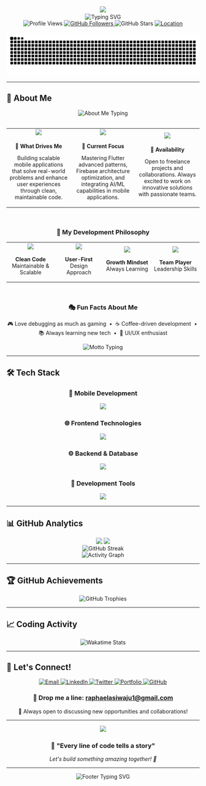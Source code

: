 <div align="center">
  <img src="https://capsule-render.vercel.app/api?type=waving&color=gradient&customColorList=0,2,2,5,30&height=200&section=header&text=Awoyemi%20Raphael&fontSize=70&fontColor=fff&animation=fadeIn&fontAlignY=40&desc=Full-Stack%20Developer&descAlignY=55&descAlign=50"/>
</div>

<div align="center">
  <img src="https://readme-typing-svg.herokuapp.com?font=Fira+Code&weight=600&size=24&duration=3000&pause=500&color=00D9FF&center=true&vCenter=true&width=500&lines=🚀+Building+Digital+Experiences;💻+Flutter+%26+JavaScript+Expert;🔥+Firebase+Architecture+Master;🌟+Mobile+%26+Web+Specialist;⚡+API+Integration+Pro" alt="Typing SVG" />
</div>

<div align="center">
  <img src="https://komarev.com/ghpvc/?username=Awomoon&label=Profile%20Views&color=00D9FF&style=for-the-badge" alt="Profile Views" />
  <a href="https://github.com/Awomoon?tab=followers">
    <img src="https://img.shields.io/github/followers/Awomoon?color=00D9FF&logo=github&style=for-the-badge&label=Followers" alt="GitHub Followers">
  </a>
  <img src="https://img.shields.io/github/stars/Awomoon?color=FFD700&logo=github&style=for-the-badge&label=Stars" alt="GitHub Stars">
  <a href="https://github.com/Awomoon">
    <img src="https://img.shields.io/badge/Location-Lagos,%20Nigeria-28a745?style=for-the-badge&logo=google-maps&logoColor=white" alt="Location">
  </a>
</div>

<br>

<div align="center">
  <img src="https://github.com/Awomoon/Awomoon/blob/output/github-contribution-grid-snake-dark.svg" alt="Snake animation" />
</div>

---

## 🚀 About Me

<div align="center">
  <img src="https://readme-typing-svg.herokuapp.com?font=Fira+Code&weight=500&size=20&duration=3000&pause=500&color=00D9FF&center=true&vCenter=true&width=600&lines=Full-Stack+Developer+from+Ibadan%2C+Nigeria+🇳🇬;1%2B+Years+of+Building+Amazing+Applications;Passionate+about+User-Centric+Solutions" alt="About Me Typing" />
</div>

<br>

<div align="center">
  <table width="100%">
    <tr>
      <td align="center" width="33%">
        <img src="https://img.shields.io/badge/🎯_Passion-Creating_Seamless_UX-00D9FF?style=for-the-badge&labelColor=0D1117" />
        <br><br>
        <strong>🚀 What Drives Me</strong>
        <p>Building scalable mobile applications that solve real-world problems and enhance user experiences through clean, maintainable code.</p>
      </td>
      <td align="center" width="33%">
        <img src="https://img.shields.io/badge/⚡_Focus-Cross_Platform_Apps-FFD700?style=for-the-badge&labelColor=0D1117" />
        <br><br>
        <strong>🎯 Current Focus</strong>
        <p>Mastering Flutter advanced patterns, Firebase architecture optimization, and integrating AI/ML capabilities in mobile applications.</p>
      </td>
      <td align="center" width="33%">
        <img src="https://img.shields.io/badge/🤝_Status-Open_for_Collaboration-28a745?style=for-the-badge&labelColor=0D1117" />
        <br><br>
        <strong>💼 Availability</strong>
        <p>Open to freelance projects and collaborations. Always excited to work on innovative solutions with passionate teams.</p>
      </td>
    </tr>
  </table>
</div>

<br>

<div align="center">
  <h3>🌟 <strong>My Development Philosophy</strong></h3>
  <table>
    <tr>
      <td align="center" width="25%">
        <img src="https://img.shields.io/badge/Code-Clean_%26_Scalable-00D9FF?style=flat-square&logo=code&logoColor=white" />
        <p><strong>Clean Code</strong><br>Maintainable & Scalable</p>
      </td>
      <td align="center" width="25%">
        <img src="https://img.shields.io/badge/Design-User_First-FF6B6B?style=flat-square&logo=figma&logoColor=white" />
        <p><strong>User-First</strong><br>Design Approach</p>
      </td>
      <td align="center" width="25%">
        <img src="https://img.shields.io/badge/Learning-Continuous_Growth-4ECDC4?style=flat-square&logo=graduation-cap&logoColor=white" />
        <p><strong>Growth Mindset</strong><br>Always Learning</p>
      </td>
      <td align="center" width="25%">
        <img src="https://img.shields.io/badge/Team-Collaboration-FFD93D?style=flat-square&logo=handshake&logoColor=white" />
        <p><strong>Team Player</strong><br>Leadership Skills</p>
      </td>
    </tr>
  </table>
</div>

<br>

<div align="center">
  <h3>🎭 <strong>Fun Facts About Me</strong></h3>
  <p>
    🎮 Love debugging as much as gaming &nbsp;•&nbsp; 
    ☕ Coffee-driven development &nbsp;•&nbsp; 
    📚 Always learning new tech &nbsp;•&nbsp; 
    🎨 UI/UX enthusiast
  </p>
</div>

<div align="center">
  <img src="https://readme-typing-svg.herokuapp.com?font=Fira+Code&weight=400&size=16&duration=4000&pause=1000&color=00D9FF&center=true&vCenter=true&width=500&lines=💫+%22Code+with+purpose%2C+build+with+impact!%22;🚀+Let's+turn+ideas+into+reality+together!" alt="Motto Typing" />
</div>

---

## 🛠️ Tech Stack

<div align="center">

### 📱 Mobile Development
<img src="https://skillicons.dev/icons?i=flutter,dart,androidstudio" />

### 🌐 Frontend Technologies
<img src="https://skillicons.dev/icons?i=react,js,ts,html,css,tailwind" />

### ⚙️ Backend & Database
<img src="https://skillicons.dev/icons?i=nodejs,php,express,firebase,mongodb,mysql" />

### 🔧 Development Tools
<img src="https://skillicons.dev/icons?i=git,github,vscode,postman" />

</div>

---

## 📊 GitHub Analytics

<div align="center">
  <img height="180em" src="https://github-readme-stats.vercel.app/api?username=Awomoon&show_icons=true&theme=tokyonight&include_all_commits=true&count_private=true&hide_border=true&bg_color=0D1117&title_color=00D9FF&icon_color=00D9FF&text_color=C9D1D9"/>
  <img height="180em" src="https://github-readme-stats.vercel.app/api/top-langs/?username=Awomoon&layout=compact&langs_count=8&theme=tokyonight&hide_border=true&bg_color=0D1117&title_color=00D9FF&text_color=C9D1D9"/>
</div>

<div align="center">
  <img src="https://github-readme-streak-stats.herokuapp.com/?user=Awomoon&theme=tokyonight&hide_border=true&background=0D1117&stroke=00D9FF&ring=00D9FF&fire=FFA500&currStreakLabel=00D9FF" alt="GitHub Streak"/>
</div>

<div align="center">
  <img src="https://github-readme-activity-graph.vercel.app/graph?username=Awomoon&theme=tokyo-night&bg_color=0D1117&color=00D9FF&line=00D9FF&point=FFFFFF&area=true&hide_border=true" alt="Activity Graph"/>
</div>

---

## 🏆 GitHub Achievements

<div align="center">
  <img src="https://github-profile-trophy.vercel.app/?username=Awomoon&theme=tokyonight&no-frame=true&margin-w=15&column=4&title=Stars,Followers,Commits,PullRequest" alt="GitHub Trophies"/>
</div>

---

## 📈 Coding Activity

<div align="center">
  <img src="https://wakatime.com/share/@Awomoon/8b7a6d42-b4de-4e8a-9b3e-7e0b5d5a8e4c.svg" alt="Wakatime Stats" width="500"/>
</div>

---

## 🤝 Let's Connect!

<div align="center">
  <a href="mailto:raphaelasiwaju1@gmail.com">
    <img src="https://img.shields.io/badge/Email-D14836?style=for-the-badge&logo=gmail&logoColor=white" alt="Email">
  </a>
  <a href="https://www.linkedin.com/in/awoyemi-raphael/">
    <img src="https://img.shields.io/badge/LinkedIn-0077B5?style=for-the-badge&logo=linkedin&logoColor=white" alt="LinkedIn">
  </a>
  <a href="https://twitter.com/raphaelawoyemi">
    <img src="https://img.shields.io/badge/Twitter-1DA1F2?style=for-the-badge&logo=twitter&logoColor=white" alt="Twitter">
  </a>
  <a href="https://awoyemiraphael.dev">
    <img src="https://img.shields.io/badge/Portfolio-FF5722?style=for-the-badge&logo=firefox&logoColor=white" alt="Portfolio">
  </a>
  <a href="https://github.com/Awomoon">
    <img src="https://img.shields.io/badge/GitHub-100000?style=for-the-badge&logo=github&logoColor=white" alt="GitHub">
  </a>
</div>

<div align="center">
  <h3>📧 Drop me a line: <a href="mailto:raphaelasiwaju1@gmail.com">raphaelasiwaju1@gmail.com</a></h3>
  <p>💬 Always open to discussing new opportunities and collaborations!</p>
</div>

---

<div align="center">
  <img src="https://capsule-render.vercel.app/api?type=waving&color=gradient&customColorList=0,2,2,5,30&height=120&section=footer&text=Thanks%20for%20visiting!&fontSize=40&fontColor=fff&animation=twinkling&fontAlignY=70"/>
</div>

<div align="center">
  <h3>💫 "Every line of code tells a story"</h3>
  <p><em>Let's build something amazing together! 🚀</em></p>
</div>

---

<div align="center">
  <img src="https://readme-typing-svg.herokuapp.com?font=Fira+Code&weight=400&size=18&duration=4000&pause=1000&color=00D9FF&center=true&vCenter=true&width=600&lines=Thanks+for+stopping+by!+Feel+free+to+explore+my+repositories+📚;Always+excited+to+collaborate+on+innovative+projects+🤝;Building+the+future%2C+one+commit+at+a+time+⚡" alt="Footer Typing SVG" />
</div>
